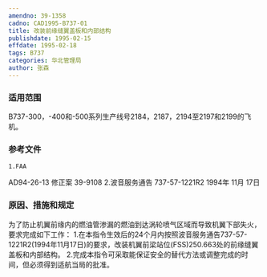```yaml
---
amendno: 39-1358
cadno: CAD1995-B737-01
title: 改装前缘缝翼盖板和内部结构
publishdate: 1995-02-15
effdate: 1995-02-18
tags: B737
categories: 华北管理局
author: 张森
---
```


### 适用范围 
B737-300，-400和-500系列生产线号2184，2187，2194至2197和2199的飞机。

<!--more-->
### 参考文件
    1.FAA 
AD94-26-13 修正案 39-9108 
    2.波音服务通告 737-57-1221R2  1994年 11月 17日

### 原因、措施和规定 
为了防止机翼前缘内的燃油管渗漏的燃油到达涡轮喷气区域而导致机翼下部失火，要求完成如下工作：
    1.在本指令生效后的24个月内按照波音服务通告737-57-1221R2(1994年11月17日)的要求，改装机翼前梁站位(FSS)250.663处的前缘缝翼盖板和内部结构。 
    2.完成本指令可采取能保证安全的替代方法或调整完成的时间，但必须得到适航当局的批准。

